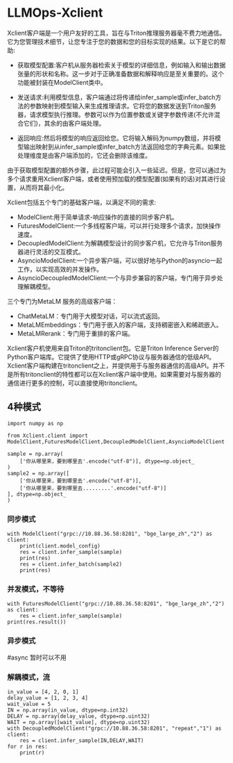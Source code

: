 # LLMOps-Xclient

Xclient客户端是一个用户友好的工具，旨在与Triton推理服务器毫不费力地通信。它为您管理技术细节，让您专注于您的数据和您的目标实现的结果。以下是它的帮助:

* 获取模型配置:客户机从服务器检索关于模型的详细信息，例如输入和输出数据张量的形状和名称。这一步对于正确准备数据和解释响应是至关重要的。这个功能被封装在ModelClient类中。

* 发送请求:利用模型信息，客户端通过将传递给infer_sample或infer_batch方法的参数映射到模型输入来生成推理请求。它将您的数据发送到Triton服务器，请求模型执行推理。参数可以作为位置参数或关键字参数传递(不允许混合它们)，其余的由客户端处理。

* 返回响应:然后将模型的响应返回给您。它将输入解码为numpy数组，并将模型输出映射到从infer_sample或infer_batch方法返回给您的字典元素。如果批处理维度是由客户端添加的，它还会删除该维度。

由于获取模型配置的额外步骤，此过程可能会引入一些延迟。但是，您可以通过为多个请求重用Xclient客户端，或者使用预加载的模型配置(如果有的话)对其进行设置，从而将其最小化。

Xclient包括五个专门的基础客户端，以满足不同的需求:

* ModelClient:用于简单请求-响应操作的直接的同步客户机。
* FuturesModelClient:一个多线程客户端，可以并行处理多个请求，加快操作速度。
* DecoupledModelClient:为解耦模型设计的同步客户机，它允许与Triton服务器进行灵活的交互模式。
* AsyncioModelClient:一个异步客户端，可以很好地与Python的asyncio一起工作，以实现高效的并发操作。
* AsyncioDecoupledModelClient:一个与异步兼容的客户端，专门用于异步处理解耦模型。

三个专门为MetaLM 服务的高级客户端：
* ChatMetaLM：专门用于大模型对话，可以流式返回。
* MetaLMEmbeddings：专门用于嵌入的客户端，支持稠密嵌入和稀疏嵌入。
* MetaLMRerank：专门用于重排的客户端。

Xclient客户机使用来自Triton的tritonclient包。它是Triton Inference Server的Python客户端库。它提供了使用HTTP或gRPC协议与服务器通信的低级API。Xclient客户端构建在tritonclient之上，并提供用于与服务器通信的高级API。并不是所有tritonclient的特性都可以在Xclient客户端中使用。如果需要对与服务器的通信进行更多的控制，可以直接使用tritonclient。


## 4种模式
```
import numpy as np

from Xclient.client import ModelClient,FuturesModelClient,DecoupledModelClient,AsyncioModelClient

sample = np.array(
    ['你从哪里来，要到哪里去'.encode("utf-8")], dtype=np.object_
)
sample2 = np.array([
    ['你从哪里来，要到哪里去'.encode("utf-8")],
    ['你从哪里来，要到哪里去.........'.encode("utf-8")]
], dtype=np.object_
)
```

### 同步模式
```
with ModelClient("grpc://10.88.36.58:8201", "bge_large_zh","2") as client:
    print(client.model_config)
    res = client.infer_sample(sample)
    print(res)
    res = client.infer_batch(sample2)
    print(res)
```

### 并发模式，不等待
```
with FuturesModelClient("grpc://10.88.36.58:8201", "bge_large_zh","2") as client:
    res = client.infer_sample(sample)
print(res.result())
```

### 异步模式
#async 暂时可以不用

### 解耦模式，流
```
in_value = [4, 2, 0, 1]
delay_value = [1, 2, 3, 4]
wait_value = 5
IN = np.array(in_value, dtype=np.int32)
DELAY = np.array(delay_value, dtype=np.uint32)
WAIT = np.array([wait_value], dtype=np.uint32)
with DecoupledModelClient("grpc://10.88.36.58:8201", "repeat","1") as client:
    res = client.infer_sample(IN,DELAY,WAIT)
for r in res:
    print(r)
```
